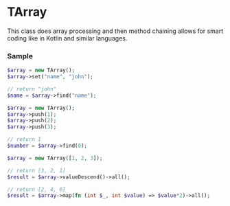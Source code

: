 # TArray
This class does array processing and then method chaining allows for smart coding like in Kotlin and similar languages.

### Sample

```php
$array = new TArray();
$array->set("name", "john");

// return "john"
$name = $array->find("name");
```

```php
$array = new TArray();
$array->push(1);
$array->push(2);
$array->push(3);

// return 1
$number = $array->find(0);
```

```php
$array = new TArray([1, 2, 3]);

// return [3, 2, 1]
$result = $array->valueDescend()->all();

// return [2, 4, 6]
$result = $array->map(fn (int $_, int $value) => $value*2)->all();
```